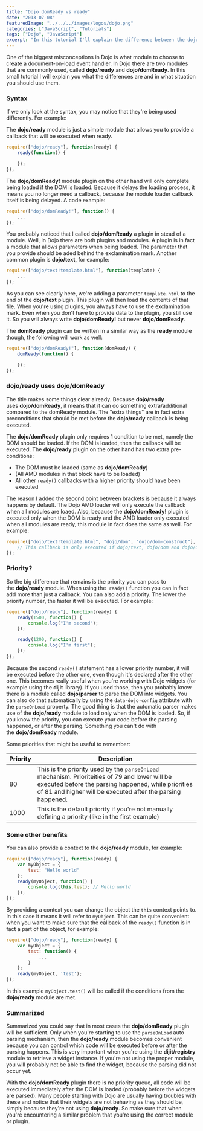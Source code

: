 ```yaml
---
title: "Dojo domReady vs ready"
date: "2013-07-08"
featuredImage: "../../../images/logos/dojo.png"
categories: ["JavaScript", "Tutorials"]
tags: ["Dojo", "JavaScript"]
excerpt: "In this tutorial I'll explain the difference between the dojo domReady and ready modules."
---
```


One of the biggest misconceptions in Dojo is what module to choose to create a document-on-load event handler. In Dojo there are two modules that are commonly used, called **dojo/ready** and **dojo/domReady**. In this small tutorial I will explain you what the differences are and in what situation you should use them.

### Syntax

If we only look at the syntax, you may notice that they're being used differently. For example:

The **dojo/ready** module is just a simple module that allows you to provide a callback that will be executed when ready.

```javascript
require(["dojo/ready"], function(ready) {
    ready(function() {

    });
});
```

The **dojo/domReady!** module plugin on the other hand will only complete being loaded if the DOM is loaded. Because it delays the loading process, it means you no longer need a callback, because the module loader callback itself is being delayed. A code example:

```javascript
require(["dojo/domReady!"], function() {
    ...
});
```

You probably noticed that I called **dojo/domReady** a plugin in stead of a module. Well, in Dojo there are both plugins and modules. A plugin is in fact a module that allows parameters when being loaded. The parameter that you provide should be aded behind the exclamination mark. Another common plugin is **dojo/text**, for example:

```javascript
require(["dojo/text!template.html"], function(template) {
    ...
});
```

As you can see clearly here, we're adding a parameter `template.html` to the end of the **dojo/text** plugin. This plugin will then load the contents of that file. When you're using plugins, you always have to use the exclamination mark. Even when you don't have to provide data to the plugin, you still use it. So you will always write **dojo/domReady!** but never **dojo/domReady**.

The **domReady** plugin can be written in a similar way as the **ready** module though, the following will work as well:

```javascript
require(["dojo/domReady!"], function(domReady) {
    domReady(function() {

    });
});
```

### dojo/ready uses dojo/domReady

The title makes some things clear already. Because **dojo/ready** uses **dojo/domReady**, it means that it can do something extra/additional compared to the domReady module. The "extra things" are in fact extra preconditions that should be met before the **dojo/ready** callback is being executed.

The **dojo/domReady** plugin only requires 1 condition to be met, namely the DOM should be loaded. If the DOM is loaded, then the callback will be executed. The **dojo/ready** plugin on the other hand has two extra pre-conditions:

- The DOM must be loaded (same as **dojo/domReady**)
- (All AMD modules in that block have to be loaded)
- All other `ready()` callbacks with a higher priority should have been executed

The reason I added the second point between brackets is because it always happens by default. The Dojo AMD loader will only execute the callback when all modules are loaed. Also, because the **dojo/domReady!** plugin is executed only when the DOM is ready and the AMD loader only executed when all modules are ready, this module in fact does the same as well. For example:

```javascript
require(["dojo/text!template.html", "dojo/dom", "dojo/dom-construct"], function(template, dom, domConstruct) {
    // This callback is only executed if dojo/text, dojo/dom and dojo/dom-construct are loaded
});
```

### Priority?

So the big difference that remains is the priority you can pass to the **dojo/ready** module. When using the  `ready()` function you can in fact add more than just a callback. You can also add a priority. The lower the priority number, the faster it will be executed. For example:

```javascript
require(["dojo/ready"], function(ready) {
    ready(1500, function() {
        console.log("I'm second");
    });

    ready(1200, function() {
        console.log("I'm first");
    });
});
```

Because the second `ready()` statement has a lower priority number, it will be executed before the other one, even though it's declared after the other one. This becomes really useful when you're working with Dojo widgets (for example using the **dijit** library). If you used those, then you probably know there is a module called **dojo/parser** to parse the DOM into widgets. You can also do that automatically by using the `data-dojo-config` attribute with the `parseOnLoad` property. The good thing is that the automatic parser makes use of the **dojo/ready** module to load only when the DOM is loaded. So, if you know the priority, you can execute your code before the parsing happened, or after the parsing. Something you can't do with the **dojo/domReady** module.

Some priorities that might be useful to remember:

| Priority | Description |
| -------- | ----------- |
| 80 | This is the priority used by the `parseOnLoad` mechanism. Prioriteities of 79 and lower will be executed before the parsing happened, while priorities of 81 and higher will be executed after the parsing happened. |
| 1000 | This is the default priority if you're not manually defining a priority (like in the first example) |

### Some other benefits

You can also provide a context to the **dojo/ready** module, for example:

```javascript
require(["dojo/ready"], function(ready) {
    var myObject = {
        test: "Hello world"
    };
    ready(myObject, function() {
        console.log(this.test); // Hello world
    });
});
```

By providing a context you can change the object the `this` context points to. In this case it means it will refer to `myObject`. This can be quite convenient when you want to make sure that the callback of the `ready()` function is in fact a part of the object, for example:

```javascript
require(["dojo/ready"], function(ready) {
    var myObject = {
        test: function() {
            ...
        }
    };
    ready(myObject, 'test');
});
```

In this example `myObject.test()` will be called if the conditions from the **dojo/ready** module are met.

### Summarized

Summarized you could say that in most cases the **dojo/domReady** plugin will be sufficient. Only when you're starting to use the `parseOnLoad` auto parsing mechanism, then the **dojo/ready** module becomes convenient because you can control which code will be executed before or after the parsing happens. This is very important when you're using the **dijit/registry** module to retrieve a widget instance. If you're not using the proper module, you will probably not be able to find the widget, because the parsing did not occur yet.

With the **dojo/domReady** plugin there is no priority queue, all code will be executed immediately after the DOM is loaded (probably before the widgets are parsed). Many people starting with Dojo are usually having troubles with these and notice that their widgets are not behaving as they should be, simply because they're not using **dojo/ready**. So make sure that when you're encountering a similar problem that you're using the correct module or plugin.
